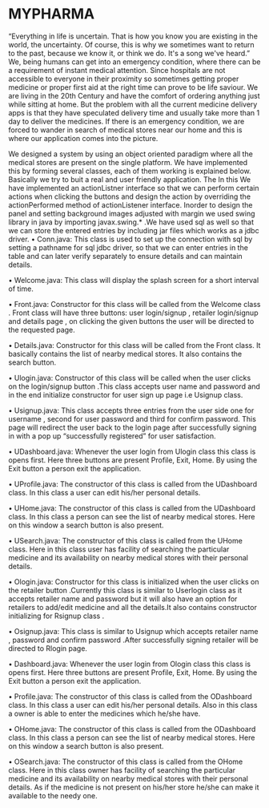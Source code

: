 # MYPHARMA

“Everything in life is uncertain. That is how you know you are existing in the world, the uncertainty. Of course, this is why we sometimes want to return to the past, because we know it, or think we do. It's a song we've heard.” We, being humans can get into an emergency condition, where there can be a requirement of instant medical attention. Since hospitals are not accessible to everyone in their proximity so sometimes getting proper medicine or proper first aid at the right time can prove to be life saviour. We are living in the 20th Century and have the comfort of ordering anything just while sitting at home. But the problem with all the current medicine delivery apps is that they have speculated delivery time and usually take more than 1 day to deliver the medicines. If there is an emergency condition, we are forced to wander in search of medical stores near our home and this is where our application comes into the picture.

We designed a system by using an object oriented paradigm where all the medical stores are present on the single platform. We have implemented this by forming several classes, each of them working is explained below. Basically we try to buit a real and user friendly application. The In this We have implemented an actionListner interface so that we can perform certain actions when clicking the buttons and design the action by overriding the actionPerformed method of actionListener interface. Inorder to design the panel and setting background images adjusted with margin we used swing library in java by importing javax.swing.* .We have used sql as well so that we can store the entered entries by including jar files which works as a jdbc driver.
•	Conn.java: This class is used to set up the connection with sql by setting a pathname for sql jdbc driver, so that we can enter entries in the table and can later verify separately to ensure details and can maintain details.

•	Welcome.java: This class will display the splash screen for a short interval of time.

•	Front.java: Constructor for this class will be called from the Welcome class . Front class will have three buttons: user login/signup , retailer login/signup  and details page , on clicking the given buttons the user will be directed to the requested page.

•	Details.java: Constructor for this class will be called from the Front class. It basically contains the list of nearby medical stores. It also contains the search button. 

•	Ulogin.java: Constructor of this class will be called when the user clicks on the login/signup button .This class accepts user name and password and in the end initialize constructor for user sign up page i.e Usignup class.

•	Usignup.java: This class accepts three entries from the user side one for  username , second for user password and third for confirm password. This page will redirect the user back to the login page after successfully signing in with a pop up “successfully registered” for user satisfaction.

•	UDashboard.java: Whenever the user login from Ulogin class this class is opens first. Here three buttons are present Profile, Exit, Home. By using  the Exit button a person exit the application.

•	UProfile.java: The constructor of this class is called from the UDashboard class. In this class a user can edit his/her personal details.

•	UHome.java: The constructor of this class is called from the UDashboard class. In this class a person can see the list of nearby medical stores. Here on this window a search button is also present.

•	USearch.java: The constructor of this class is called from the UHome class. Here in this class user has facility of searching the particular medicine and its availability on nearby medical stores with their personal details.

•	Ologin.java: Constructor for this class is initialized when the user clicks on the retailer button .Currently this class is similar to Userlogin class as it accepts retailer name and password but it will also have an option for retailers to add/edit medicine and all the details.It also contains constructor initializing for Rsignup class .

•	Osignup.java: This class is similar to Usignup which accepts retailer name , password and confirm password .After successfully signing retailer will be directed to Rlogin page.

•	Dashboard.java: Whenever the user login from Ologin class this class is opens first. Here three buttons are present Profile, Exit, Home. By using  the Exit button a person exit the application.

•	Profile.java: The constructor of this class is called from the ODashboard class. In this class a user can edit his/her personal details. Also in this class a owner is able to enter the medicines which he/she have.

•	OHome.java: The constructor of this class is called from the ODashboard class. In this class a person can see the list of nearby medical stores. Here on this window a search button is also present.

•	OSearch.java: The constructor of this class is called from the OHome class. Here in this class owner has facility of searching the particular medicine and its availability on nearby medical stores with their personal details. As if the medicine is not present on his/her store he/she can make it available to the needy one.
